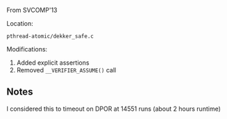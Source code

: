 From SVCOMP'13

Location:

    pthread-atomic/dekker_safe.c

Modifications:

1. Added explicit assertions
1. Removed `__VERIFIER_ASSUME()` call

## Notes
I considered this to timeout on DPOR at 14551 runs (about 2 hours runtime)
